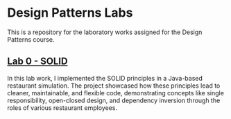 # Design Patterns Labs
This is a repository for the laboratory works assigned for the Design Patterns course. 
## [Lab 0 - SOLID](https://github.com/Flexksx/Design-Patterns-Labs/tree/main/SOLID)
In this lab work, I implemented the SOLID principles in a Java-based restaurant simulation. 
The project showcased how these principles lead to cleaner, maintainable, and flexible code, demonstrating concepts like single responsibility, open-closed design, and dependency inversion through the roles of various restaurant employees.